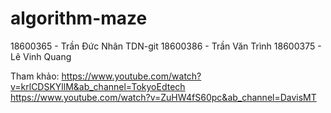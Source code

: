 # algorithm-maze
18600365 - Trần Đức Nhân TDN-git
18600386 - Trần Văn Trình
18600375 - Lê Vinh Quang


Tham khảo:
https://www.youtube.com/watch?v=krlCDSKYllM&ab_channel=TokyoEdtech
https://www.youtube.com/watch?v=ZuHW4fS60pc&ab_channel=DavisMT
